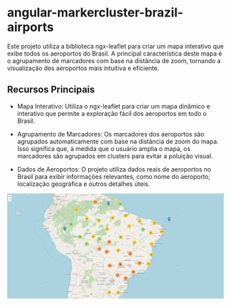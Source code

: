 
# angular-markercluster-brazil-airports

Este projeto utiliza a biblioteca ngx-leaflet para criar um mapa interativo que exibe todos os aeroportos do Brasil. A principal característica deste mapa é o agrupamento de marcadores com base na distância de zoom, tornando a visualização dos aeroportos mais intuitiva e eficiente.


## Recursos Principais

- Mapa Interativo: Utiliza o ngx-leaflet para criar um mapa dinâmico e interativo que permite a exploração fácil dos aeroportos em todo o Brasil.

- Agrupamento de Marcadores: Os marcadores dos aeroportos são agrupados automaticamente com base na distância de zoom do mapa. Isso significa que, à medida que o usuário amplia o mapa, os marcadores são agrupados em clusters para evitar a poluição visual.

- Dados de Aeroportos: O projeto utiliza dados reais de aeroportos no Brasil para exibir informações relevantes, como nome do aeroporto, localização geográfica e outros detalhes úteis.

![alt text](https://github.com/brendogomes/angular-markercluster-brazil-airports/blob/main/img/image.png?raw=true)

